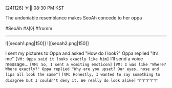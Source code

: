 [241126] ☀️💭 08:30 PM KST

The undeniable resemblance makes SeoAh concede to her oppa

#SeoAh #서아 #fromm
___
![[seoah1.png|150]]  ![[seoah2.png|150]]
<br>

I sent my pictures to Oppa and asked "How do I look?" 
Oppa replied "It’s me"
`[VM: Oppa said it looks exactly like him]`
I’ll send a voice message…
`[VM: So, I sent a vomiting emoticon]`
`[VM: I was like "Where? Where exactly?" Oppa replied "Why are you upset? Our eyes, nose and lips all look the same"]`
`[VM: Honestly, I wanted to say something to disagree but I couldn't deny it. We really do look alike]`
ㅜㅜㅜㅜㅜ



